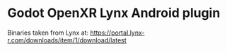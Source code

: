 # Godot OpenXR Lynx Android plugin

Binaries taken from Lynx at:
https://portal.lynx-r.com/downloads/item/1/download/latest
